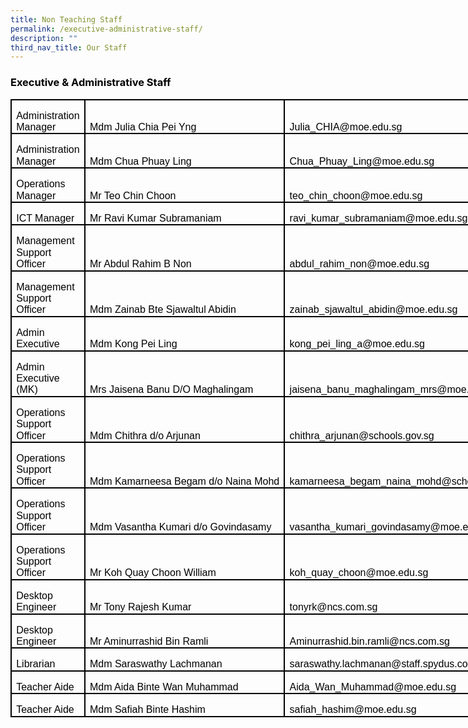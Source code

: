 ```yaml
---
title: Non Teaching Staff
permalink: /executive-administrative-staff/
description: ""
third_nav_title: Our Staff
---
```


<h3><span style="color: #000000;">Executive &amp; Administrative Staff</span></h3>
<table class="MsoNormalTable" style="width: 599.0pt; border-collapse: collapse; border: none; mso-border-alt: solid black 1.5pt; mso-border-themecolor: text1; mso-yfti-tbllook: 1184; mso-padding-alt: 0cm 5.4pt 0cm 5.4pt; mso-border-insideh: 1.5pt solid black; mso-border-insideh-themecolor: text1; mso-border-insidev: 1.5pt solid black; mso-border-insidev-themecolor: text1;" border="1" width="799" cellspacing="0" cellpadding="0">
<tbody>
<tr style="mso-yfti-irow: 0; mso-yfti-firstrow: yes; height: 20.1pt;">
<td style="width: 149.0pt; border: solid black 1.5pt; mso-border-themecolor: text1; padding: 0cm 5.4pt 0cm 5.4pt; height: 20.1pt;" valign="bottom" width="199">
<p class="MsoNormal" style="margin-bottom: 0cm; line-height: 115%;"><span lang="EN-SG" style="font-size: 12pt; line-height: 115%; font-family: Arial, sans-serif; color: #000000;">Administration Manager</span></p>
</td>
<td style="width: 205.0pt; border: solid black 1.5pt; mso-border-themecolor: text1; border-left: none; mso-border-left-alt: solid black 1.5pt; mso-border-left-themecolor: text1; padding: 0cm 5.4pt 0cm 5.4pt; height: 20.1pt;" valign="bottom" nowrap="nowrap" width="273">
<p class="MsoNormal" style="margin-bottom: 0cm; line-height: 115%;"><span lang="EN-SG" style="font-size: 12pt; line-height: 115%; font-family: Arial, sans-serif; color: #000000;">Mdm Julia Chia Pei Yng</span></p>
</td>
<td style="width: 245.0pt; border: solid black 1.5pt; mso-border-themecolor: text1; border-left: none; mso-border-left-alt: solid black 1.5pt; mso-border-left-themecolor: text1; padding: 0cm 5.4pt 0cm 5.4pt; height: 20.1pt;" valign="bottom" width="327">
<p class="MsoNormal" style="margin-bottom: 0cm; line-height: 115%;"><span lang="EN-SG" style="font-size: 12pt; line-height: 115%; font-family: Arial, sans-serif; color: #000000;">Julia_CHIA@moe.edu.sg</span></p>
</td>
</tr>
<tr style="mso-yfti-irow: 1; height: 20.1pt;">
<td style="width: 149.0pt; border: solid black 1.5pt; mso-border-themecolor: text1; border-top: none; mso-border-top-alt: solid black 1.5pt; mso-border-top-themecolor: text1; padding: 0cm 5.4pt 0cm 5.4pt; height: 20.1pt;" valign="bottom" width="199">
<p class="MsoNormal" style="margin-bottom: 0cm; line-height: 115%;"><span lang="EN-SG" style="font-size: 12pt; line-height: 115%; font-family: Arial, sans-serif; color: #000000;">Administration Manager</span></p>
</td>
<td style="width: 205.0pt; border-top: none; border-left: none; border-bottom: solid black 1.5pt; mso-border-bottom-themecolor: text1; border-right: solid black 1.5pt; mso-border-right-themecolor: text1; mso-border-top-alt: solid black 1.5pt; mso-border-top-themecolor: text1; mso-border-left-alt: solid black 1.5pt; mso-border-left-themecolor: text1; padding: 0cm 5.4pt 0cm 5.4pt; height: 20.1pt;" valign="bottom" width="273">
<p class="MsoNormal" style="margin-bottom: 0cm; line-height: 115%;"><span lang="EN-SG" style="font-size: 12pt; line-height: 115%; font-family: Arial, sans-serif; color: #000000;">Mdm Chua Phuay Ling</span></p>
</td>
<td style="width: 245.0pt; border-top: none; border-left: none; border-bottom: solid black 1.5pt; mso-border-bottom-themecolor: text1; border-right: solid black 1.5pt; mso-border-right-themecolor: text1; mso-border-top-alt: solid black 1.5pt; mso-border-top-themecolor: text1; mso-border-left-alt: solid black 1.5pt; mso-border-left-themecolor: text1; padding: 0cm 5.4pt 0cm 5.4pt; height: 20.1pt;" valign="bottom" width="327">
<p class="MsoNormal" style="margin-bottom: 0cm; line-height: 115%;"><span lang="EN-SG" style="font-size: 12pt; line-height: 115%; font-family: Arial, sans-serif; color: #000000;">Chua_Phuay_Ling@moe.edu.sg</span></p>
</td>
</tr>
<tr style="mso-yfti-irow: 2; height: 20.1pt;">
<td style="width: 149.0pt; border: solid black 1.5pt; mso-border-themecolor: text1; border-top: none; mso-border-top-alt: solid black 1.5pt; mso-border-top-themecolor: text1; padding: 0cm 5.4pt 0cm 5.4pt; height: 20.1pt;" valign="bottom" width="199">
<p class="MsoNormal" style="margin-bottom: 0cm; line-height: 115%;"><span lang="EN-SG" style="font-size: 12pt; line-height: 115%; font-family: Arial, sans-serif; color: #000000;">Operations Manager</span></p>
</td>
<td style="width: 205.0pt; border-top: none; border-left: none; border-bottom: solid black 1.5pt; mso-border-bottom-themecolor: text1; border-right: solid black 1.5pt; mso-border-right-themecolor: text1; mso-border-top-alt: solid black 1.5pt; mso-border-top-themecolor: text1; mso-border-left-alt: solid black 1.5pt; mso-border-left-themecolor: text1; padding: 0cm 5.4pt 0cm 5.4pt; height: 20.1pt;" valign="bottom" width="273">
<p class="MsoNormal" style="margin-bottom: 0cm; line-height: 115%;"><span lang="EN-SG" style="font-size: 12pt; line-height: 115%; font-family: Arial, sans-serif; color: #000000;">Mr Teo Chin Choon</span></p>
</td>
<td style="width: 245.0pt; border-top: none; border-left: none; border-bottom: solid black 1.5pt; mso-border-bottom-themecolor: text1; border-right: solid black 1.5pt; mso-border-right-themecolor: text1; mso-border-top-alt: solid black 1.5pt; mso-border-top-themecolor: text1; mso-border-left-alt: solid black 1.5pt; mso-border-left-themecolor: text1; padding: 0cm 5.4pt 0cm 5.4pt; height: 20.1pt;" valign="bottom" width="327">
<p class="MsoNormal" style="margin-bottom: 0cm; line-height: 115%;"><span lang="EN-SG" style="font-size: 12pt; line-height: 115%; font-family: Arial, sans-serif; color: #000000;">teo_chin_choon@moe.edu.sg</span></p>
</td>
</tr>
<tr style="mso-yfti-irow: 3; height: 20.1pt;">
<td style="width: 149.0pt; border: solid black 1.5pt; mso-border-themecolor: text1; border-top: none; mso-border-top-alt: solid black 1.5pt; mso-border-top-themecolor: text1; padding: 0cm 5.4pt 0cm 5.4pt; height: 20.1pt;" valign="bottom" width="199">
<p class="MsoNormal" style="margin-bottom: 0cm; line-height: 115%;"><span style="font-size: 12pt; line-height: 115%; font-family: Arial, sans-serif; color: #000000;">ICT Manager</span></p>
</td>
<td style="width: 205.0pt; border-top: none; border-left: none; border-bottom: solid black 1.5pt; mso-border-bottom-themecolor: text1; border-right: solid black 1.5pt; mso-border-right-themecolor: text1; mso-border-top-alt: solid black 1.5pt; mso-border-top-themecolor: text1; mso-border-left-alt: solid black 1.5pt; mso-border-left-themecolor: text1; padding: 0cm 5.4pt 0cm 5.4pt; height: 20.1pt;" valign="bottom" width="273">
<p class="MsoNormal" style="margin-bottom: 0cm; line-height: 115%;"><span lang="EN-SG" style="font-size: 12pt; line-height: 115%; font-family: Arial, sans-serif; color: #000000;">Mr Ravi Kumar Subramaniam</span></p>
</td>
<td style="width: 245.0pt; border-top: none; border-left: none; border-bottom: solid black 1.5pt; mso-border-bottom-themecolor: text1; border-right: solid black 1.5pt; mso-border-right-themecolor: text1; mso-border-top-alt: solid black 1.5pt; mso-border-top-themecolor: text1; mso-border-left-alt: solid black 1.5pt; mso-border-left-themecolor: text1; padding: 0cm 5.4pt 0cm 5.4pt; height: 20.1pt;" valign="bottom" width="327">
<p class="MsoNormal" style="margin-bottom: 0cm; line-height: 115%;"><span style="font-size: 12pt; line-height: 115%; font-family: Arial, sans-serif; color: #000000;">ravi_kumar_subramaniam@moe.edu.sg</span></p>
</td>
</tr>
<tr style="mso-yfti-irow: 4; height: 20.1pt;">
<td style="width: 149.0pt; border: solid black 1.5pt; mso-border-themecolor: text1; border-top: none; mso-border-top-alt: solid black 1.5pt; mso-border-top-themecolor: text1; padding: 0cm 5.4pt 0cm 5.4pt; height: 20.1pt;" valign="bottom" width="199">
<p class="MsoNormal" style="margin-bottom: 0cm; line-height: 115%;"><span lang="EN-SG" style="font-size: 12pt; line-height: 115%; font-family: Arial, sans-serif; color: #000000;">Management Support Officer</span></p>
</td>
<td style="width: 205.0pt; border-top: none; border-left: none; border-bottom: solid black 1.5pt; mso-border-bottom-themecolor: text1; border-right: solid black 1.5pt; mso-border-right-themecolor: text1; mso-border-top-alt: solid black 1.5pt; mso-border-top-themecolor: text1; mso-border-left-alt: solid black 1.5pt; mso-border-left-themecolor: text1; padding: 0cm 5.4pt 0cm 5.4pt; height: 20.1pt;" valign="bottom" width="273">
<p class="MsoNormal" style="margin-bottom: 0cm; line-height: 115%;"><span lang="EN-SG" style="font-size: 12pt; line-height: 115%; font-family: Arial, sans-serif; color: #000000;">Mr Abdul Rahim B Non</span></p>
</td>
<td style="width: 245.0pt; border-top: none; border-left: none; border-bottom: solid black 1.5pt; mso-border-bottom-themecolor: text1; border-right: solid black 1.5pt; mso-border-right-themecolor: text1; mso-border-top-alt: solid black 1.5pt; mso-border-top-themecolor: text1; mso-border-left-alt: solid black 1.5pt; mso-border-left-themecolor: text1; padding: 0cm 5.4pt 0cm 5.4pt; height: 20.1pt;" valign="bottom" width="327">
<p class="MsoNormal" style="margin-bottom: 0cm; line-height: 115%;"><span lang="EN-SG" style="font-size: 12pt; line-height: 115%; font-family: Arial, sans-serif; color: #000000;">abdul_rahim_non@moe.edu.sg</span></p>
</td>
</tr>
<tr style="mso-yfti-irow: 5; height: 20.1pt;">
<td style="width: 149.0pt; border: solid black 1.5pt; mso-border-themecolor: text1; border-top: none; mso-border-top-alt: solid black 1.5pt; mso-border-top-themecolor: text1; padding: 0cm 5.4pt 0cm 5.4pt; height: 20.1pt;" valign="bottom" width="199">
<p class="MsoNormal" style="margin-bottom: 0cm; line-height: 115%;"><span lang="EN-SG" style="font-size: 12pt; line-height: 115%; font-family: Arial, sans-serif; color: #000000;">Management Support Officer</span></p>
</td>
<td style="width: 205.0pt; border-top: none; border-left: none; border-bottom: solid black 1.5pt; mso-border-bottom-themecolor: text1; border-right: solid black 1.5pt; mso-border-right-themecolor: text1; mso-border-top-alt: solid black 1.5pt; mso-border-top-themecolor: text1; mso-border-left-alt: solid black 1.5pt; mso-border-left-themecolor: text1; padding: 0cm 5.4pt 0cm 5.4pt; height: 20.1pt;" valign="bottom" width="273">
<p class="MsoNormal" style="margin-bottom: 0cm; line-height: 115%;"><span lang="EN-SG" style="font-size: 12pt; line-height: 115%; font-family: Arial, sans-serif; color: #000000;">Mdm Zainab Bte Sjawaltul Abidin</span></p>
</td>
<td style="width: 245.0pt; border-top: none; border-left: none; border-bottom: solid black 1.5pt; mso-border-bottom-themecolor: text1; border-right: solid black 1.5pt; mso-border-right-themecolor: text1; mso-border-top-alt: solid black 1.5pt; mso-border-top-themecolor: text1; mso-border-left-alt: solid black 1.5pt; mso-border-left-themecolor: text1; padding: 0cm 5.4pt 0cm 5.4pt; height: 20.1pt;" valign="bottom" width="327">
<p class="MsoNormal" style="margin-bottom: 0cm; line-height: 115%;"><span lang="EN-SG" style="font-size: 12pt; line-height: 115%; font-family: Arial, sans-serif; color: #000000;">zainab_sjawaltul_abidin@moe.edu.sg</span></p>
</td>
</tr>
<tr style="mso-yfti-irow: 6; height: 20.1pt;">
<td style="width: 149.0pt; border: solid black 1.5pt; mso-border-themecolor: text1; border-top: none; mso-border-top-alt: solid black 1.5pt; mso-border-top-themecolor: text1; padding: 0cm 5.4pt 0cm 5.4pt; height: 20.1pt;" valign="bottom" width="199">
<p class="MsoNormal" style="margin-bottom: 0cm; line-height: 115%;"><span lang="EN-SG" style="font-size: 12pt; line-height: 115%; font-family: Arial, sans-serif; color: #000000;">Admin Executive</span></p>
</td>
<td style="width: 205.0pt; border-top: none; border-left: none; border-bottom: solid black 1.5pt; mso-border-bottom-themecolor: text1; border-right: solid black 1.5pt; mso-border-right-themecolor: text1; mso-border-top-alt: solid black 1.5pt; mso-border-top-themecolor: text1; mso-border-left-alt: solid black 1.5pt; mso-border-left-themecolor: text1; padding: 0cm 5.4pt 0cm 5.4pt; height: 20.1pt;" valign="bottom" width="273">
<p class="MsoNormal" style="margin-bottom: 0cm; line-height: 115%;"><span style="font-size: 12pt; line-height: 115%; font-family: Arial, sans-serif; color: #000000;">Mdm Kong Pei Ling</span></p>
</td>
<td style="width: 245.0pt; border-top: none; border-left: none; border-bottom: solid black 1.5pt; mso-border-bottom-themecolor: text1; border-right: solid black 1.5pt; mso-border-right-themecolor: text1; mso-border-top-alt: solid black 1.5pt; mso-border-top-themecolor: text1; mso-border-left-alt: solid black 1.5pt; mso-border-left-themecolor: text1; padding: 0cm 5.4pt 0cm 5.4pt; height: 20.1pt;" valign="bottom" width="327">
<p class="MsoNormal" style="margin-bottom: 0cm; line-height: 115%;"><span style="font-size: 12pt; line-height: 115%; font-family: Arial, sans-serif; color: #000000;">kong_pei_ling_a@moe.edu.sg</span></p>
</td>
</tr>
<tr style="mso-yfti-irow: 7; height: 20.1pt;">
<td style="width: 149.0pt; border: solid black 1.5pt; mso-border-themecolor: text1; border-top: none; mso-border-top-alt: solid black 1.5pt; mso-border-top-themecolor: text1; padding: 0cm 5.4pt 0cm 5.4pt; height: 20.1pt;" valign="bottom" width="199">
<p class="MsoNormal" style="margin-bottom: 0cm; line-height: 115%;"><span lang="EN-SG" style="font-size: 12pt; line-height: 115%; font-family: Arial, sans-serif; color: #000000;">Admin Executive (MK)</span></p>
</td>
<td style="width: 205.0pt; border-top: none; border-left: none; border-bottom: solid black 1.5pt; mso-border-bottom-themecolor: text1; border-right: solid black 1.5pt; mso-border-right-themecolor: text1; mso-border-top-alt: solid black 1.5pt; mso-border-top-themecolor: text1; mso-border-left-alt: solid black 1.5pt; mso-border-left-themecolor: text1; padding: 0cm 5.4pt 0cm 5.4pt; height: 20.1pt;" valign="bottom" width="273">
<p class="MsoNormal" style="margin-bottom: 0cm; line-height: 115%;"><span style="font-size: 12pt; line-height: 115%; font-family: Arial, sans-serif; color: #000000;">Mrs Jaisena Banu D/O Maghalingam</span></p>
</td>
<td style="width: 245.0pt; border-top: none; border-left: none; border-bottom: solid black 1.5pt; mso-border-bottom-themecolor: text1; border-right: solid black 1.5pt; mso-border-right-themecolor: text1; mso-border-top-alt: solid black 1.5pt; mso-border-top-themecolor: text1; mso-border-left-alt: solid black 1.5pt; mso-border-left-themecolor: text1; padding: 0cm 5.4pt 0cm 5.4pt; height: 20.1pt;" valign="bottom" width="327">
<p class="MsoNormal" style="margin-bottom: 0cm; line-height: 115%;"><span style="font-size: 12pt; line-height: 115%; font-family: Arial, sans-serif; color: #000000;">jaisena_banu_maghalingam_mrs@moe.edu.sg</span></p>
</td>
</tr>
<tr style="mso-yfti-irow: 8; height: 20.1pt;">
<td style="width: 149.0pt; border: solid black 1.5pt; mso-border-themecolor: text1; border-top: none; mso-border-top-alt: solid black 1.5pt; mso-border-top-themecolor: text1; padding: 0cm 5.4pt 0cm 5.4pt; height: 20.1pt;" valign="bottom" width="199">
<p class="MsoNormal" style="margin-bottom: 0cm; line-height: 115%;"><span lang="EN-SG" style="font-size: 12pt; line-height: 115%; font-family: Arial, sans-serif; color: #000000;">Operations Support Officer</span></p>
</td>
<td style="width: 205.0pt; border-top: none; border-left: none; border-bottom: solid black 1.5pt; mso-border-bottom-themecolor: text1; border-right: solid black 1.5pt; mso-border-right-themecolor: text1; mso-border-top-alt: solid black 1.5pt; mso-border-top-themecolor: text1; mso-border-left-alt: solid black 1.5pt; mso-border-left-themecolor: text1; padding: 0cm 5.4pt 0cm 5.4pt; height: 20.1pt;" valign="bottom" width="273">
<p class="MsoNormal" style="margin-bottom: 0cm; line-height: 115%;"><span lang="EN-SG" style="font-size: 12pt; line-height: 115%; font-family: Arial, sans-serif; color: #000000;">Mdm Chithra d/o Arjunan</span></p>
</td>
<td style="width: 245.0pt; border-top: none; border-left: none; border-bottom: solid black 1.5pt; mso-border-bottom-themecolor: text1; border-right: solid black 1.5pt; mso-border-right-themecolor: text1; mso-border-top-alt: solid black 1.5pt; mso-border-top-themecolor: text1; mso-border-left-alt: solid black 1.5pt; mso-border-left-themecolor: text1; padding: 0cm 5.4pt 0cm 5.4pt; height: 20.1pt;" valign="bottom" width="327">
<p class="MsoNormal" style="margin-bottom: 0cm; line-height: 115%;"><span style="font-size: 12pt; line-height: 115%; font-family: Arial, sans-serif; color: #000000;">chithra_arjunan@schools.gov.sg</span></p>
</td>
</tr>
<tr style="mso-yfti-irow: 9; height: 20.1pt;">
<td style="width: 149.0pt; border: solid black 1.5pt; mso-border-themecolor: text1; border-top: none; mso-border-top-alt: solid black 1.5pt; mso-border-top-themecolor: text1; padding: 0cm 5.4pt 0cm 5.4pt; height: 20.1pt;" valign="bottom" width="199">
<p class="MsoNormal" style="margin-bottom: 0cm; line-height: 115%;"><span style="font-size: 12pt; line-height: 115%; font-family: Arial, sans-serif; color: #000000;">Operations Support Officer</span></p>
</td>
<td style="width: 205.0pt; border-top: none; border-left: none; border-bottom: solid black 1.5pt; mso-border-bottom-themecolor: text1; border-right: solid black 1.5pt; mso-border-right-themecolor: text1; mso-border-top-alt: solid black 1.5pt; mso-border-top-themecolor: text1; mso-border-left-alt: solid black 1.5pt; mso-border-left-themecolor: text1; padding: 0cm 5.4pt 0cm 5.4pt; height: 20.1pt;" valign="bottom" nowrap="nowrap" width="273">
<p class="MsoNormal" style="margin-bottom: 0cm; line-height: 115%;"><span lang="EN-SG" style="font-size: 12pt; line-height: 115%; font-family: Arial, sans-serif; color: #000000;">Mdm Kamarneesa Begam d/o Naina Mohd</span></p>
</td>
<td style="width: 245.0pt; border-top: none; border-left: none; border-bottom: solid black 1.5pt; mso-border-bottom-themecolor: text1; border-right: solid black 1.5pt; mso-border-right-themecolor: text1; mso-border-top-alt: solid black 1.5pt; mso-border-top-themecolor: text1; mso-border-left-alt: solid black 1.5pt; mso-border-left-themecolor: text1; padding: 0cm 5.4pt 0cm 5.4pt; height: 20.1pt;" valign="bottom" width="327">
<p class="MsoNormal" style="margin-bottom: 0cm; line-height: 115%;"><span style="font-size: 12pt; line-height: 115%; font-family: Arial, sans-serif; color: #000000;">kamarneesa_begam_naina_mohd@schools.gov.sg</span></p>
</td>
</tr>
<tr style="mso-yfti-irow: 10; height: 20.1pt;">
<td style="width: 149.0pt; border: solid black 1.5pt; mso-border-themecolor: text1; border-top: none; mso-border-top-alt: solid black 1.5pt; mso-border-top-themecolor: text1; padding: 0cm 5.4pt 0cm 5.4pt; height: 20.1pt;" valign="bottom" width="199">
<p class="MsoNormal" style="margin-bottom: 0cm; line-height: 115%;"><span style="font-size: 12pt; line-height: 115%; font-family: Arial, sans-serif; color: #000000;">Operations Support Officer</span></p>
</td>
<td style="width: 205.0pt; border-top: none; border-left: none; border-bottom: solid black 1.5pt; mso-border-bottom-themecolor: text1; border-right: solid black 1.5pt; mso-border-right-themecolor: text1; mso-border-top-alt: solid black 1.5pt; mso-border-top-themecolor: text1; mso-border-left-alt: solid black 1.5pt; mso-border-left-themecolor: text1; padding: 0cm 5.4pt 0cm 5.4pt; height: 20.1pt;" valign="bottom" width="273">
<p class="MsoNormal" style="margin-bottom: 0cm; line-height: 115%;"><span lang="EN-SG" style="font-size: 12pt; line-height: 115%; font-family: Arial, sans-serif; color: #000000;">Mdm Vasantha Kumari d/o Govindasamy</span></p>
</td>
<td style="width: 245.0pt; border-top: none; border-left: none; border-bottom: solid black 1.5pt; mso-border-bottom-themecolor: text1; border-right: solid black 1.5pt; mso-border-right-themecolor: text1; mso-border-top-alt: solid black 1.5pt; mso-border-top-themecolor: text1; mso-border-left-alt: solid black 1.5pt; mso-border-left-themecolor: text1; padding: 0cm 5.4pt 0cm 5.4pt; height: 20.1pt;" valign="bottom" width="327">
<p class="MsoNormal" style="margin-bottom: 0cm; line-height: 115%;"><span lang="EN-SG" style="font-size: 12pt; line-height: 115%; font-family: Arial, sans-serif; color: #000000;">vasantha_kumari_govindasamy@moe.edu.sg</span></p>
</td>
</tr>
<tr style="mso-yfti-irow: 11; height: 20.1pt;">
<td style="width: 149.0pt; border: solid black 1.5pt; mso-border-themecolor: text1; border-top: none; mso-border-top-alt: solid black 1.5pt; mso-border-top-themecolor: text1; padding: 0cm 5.4pt 0cm 5.4pt; height: 20.1pt;" valign="bottom" width="199">
<p class="MsoNormal" style="margin-bottom: 0cm; line-height: 115%;"><span style="font-size: 12pt; line-height: 115%; font-family: Arial, sans-serif; color: #000000;">Operations Support Officer</span></p>
</td>
<td style="width: 205.0pt; border-top: none; border-left: none; border-bottom: solid black 1.5pt; mso-border-bottom-themecolor: text1; border-right: solid black 1.5pt; mso-border-right-themecolor: text1; mso-border-top-alt: solid black 1.5pt; mso-border-top-themecolor: text1; mso-border-left-alt: solid black 1.5pt; mso-border-left-themecolor: text1; padding: 0cm 5.4pt 0cm 5.4pt; height: 20.1pt;" valign="bottom" width="273">
<p class="MsoNormal" style="margin-bottom: 0cm; line-height: 115%;"><span lang="EN-SG" style="font-size: 12pt; line-height: 115%; font-family: Arial, sans-serif; color: #000000;">Mr Koh Quay Choon William</span></p>
</td>
<td style="width: 245.0pt; border-top: none; border-left: none; border-bottom: solid black 1.5pt; mso-border-bottom-themecolor: text1; border-right: solid black 1.5pt; mso-border-right-themecolor: text1; mso-border-top-alt: solid black 1.5pt; mso-border-top-themecolor: text1; mso-border-left-alt: solid black 1.5pt; mso-border-left-themecolor: text1; padding: 0cm 5.4pt 0cm 5.4pt; height: 20.1pt;" valign="bottom" width="327">
<p class="MsoNormal" style="margin-bottom: 0cm; line-height: 115%;"><span lang="EN-SG" style="font-size: 12pt; line-height: 115%; font-family: Arial, sans-serif; color: #000000;">koh_quay_choon@moe.edu.sg</span></p>
</td>
</tr>
<tr style="mso-yfti-irow: 12; height: 20.1pt;">
<td style="width: 149.0pt; border: solid black 1.5pt; mso-border-themecolor: text1; border-top: none; mso-border-top-alt: solid black 1.5pt; mso-border-top-themecolor: text1; padding: 0cm 5.4pt 0cm 5.4pt; height: 20.1pt;" valign="bottom" width="199">
<p class="MsoNormal" style="margin-bottom: 0cm; line-height: 115%;"><span lang="EN-SG" style="font-size: 12pt; line-height: 115%; font-family: Arial, sans-serif; color: #000000;">Desktop Engineer</span></p>
</td>
<td style="width: 205.0pt; border-top: none; border-left: none; border-bottom: solid black 1.5pt; mso-border-bottom-themecolor: text1; border-right: solid black 1.5pt; mso-border-right-themecolor: text1; mso-border-top-alt: solid black 1.5pt; mso-border-top-themecolor: text1; mso-border-left-alt: solid black 1.5pt; mso-border-left-themecolor: text1; padding: 0cm 5.4pt 0cm 5.4pt; height: 20.1pt;" valign="bottom" width="273">
<p class="MsoNormal" style="margin-bottom: 0cm; line-height: 115%;"><span lang="EN-SG" style="font-size: 12pt; line-height: 115%; font-family: Arial, sans-serif; color: #000000;">Mr Tony Rajesh Kumar</span></p>
</td>
<td style="width: 245.0pt; border-top: none; border-left: none; border-bottom: solid black 1.5pt; mso-border-bottom-themecolor: text1; border-right: solid black 1.5pt; mso-border-right-themecolor: text1; mso-border-top-alt: solid black 1.5pt; mso-border-top-themecolor: text1; mso-border-left-alt: solid black 1.5pt; mso-border-left-themecolor: text1; padding: 0cm 5.4pt 0cm 5.4pt; height: 20.1pt;" valign="bottom" width="327">
<p class="MsoNormal" style="margin-bottom: 0cm; line-height: 115%;"><span lang="EN-SG" style="font-size: 12pt; line-height: 115%; font-family: Arial, sans-serif; color: #000000;">tonyrk@ncs.com.sg</span></p>
</td>
</tr>
<tr style="mso-yfti-irow: 13; height: 20.1pt;">
<td style="width: 149.0pt; border: solid black 1.5pt; mso-border-themecolor: text1; border-top: none; mso-border-top-alt: solid black 1.5pt; mso-border-top-themecolor: text1; padding: 0cm 5.4pt 0cm 5.4pt; height: 20.1pt;" valign="bottom" width="199">
<p class="MsoNormal" style="margin-bottom: 0cm; line-height: 115%;"><span lang="EN-SG" style="font-size: 12pt; line-height: 115%; font-family: Arial, sans-serif; color: #000000;">Desktop Engineer</span></p>
</td>
<td style="width: 205.0pt; border-top: none; border-left: none; border-bottom: solid black 1.5pt; mso-border-bottom-themecolor: text1; border-right: solid black 1.5pt; mso-border-right-themecolor: text1; mso-border-top-alt: solid black 1.5pt; mso-border-top-themecolor: text1; mso-border-left-alt: solid black 1.5pt; mso-border-left-themecolor: text1; padding: 0cm 5.4pt 0cm 5.4pt; height: 20.1pt;" valign="bottom" width="273">
<p class="MsoNormal" style="margin-bottom: 0cm; line-height: 115%;"><span style="font-size: 12pt; line-height: 115%; font-family: Arial, sans-serif; color: #000000;">Mr Aminurrashid Bin Ramli</span></p>
</td>
<td style="width: 245.0pt; border-top: none; border-left: none; border-bottom: solid black 1.5pt; mso-border-bottom-themecolor: text1; border-right: solid black 1.5pt; mso-border-right-themecolor: text1; mso-border-top-alt: solid black 1.5pt; mso-border-top-themecolor: text1; mso-border-left-alt: solid black 1.5pt; mso-border-left-themecolor: text1; padding: 0cm 5.4pt 0cm 5.4pt; height: 20.1pt;" valign="bottom" width="327">
<p class="MsoNormal" style="margin-bottom: 0cm; line-height: 115%;"><span style="font-size: 12pt; line-height: 115%; font-family: Arial, sans-serif; color: #000000;">Aminurrashid.bin.ramli@ncs.com.sg</span></p>
</td>
</tr>
<tr style="mso-yfti-irow: 14; height: 20.1pt;">
<td style="width: 149.0pt; border: solid black 1.5pt; mso-border-themecolor: text1; border-top: none; mso-border-top-alt: solid black 1.5pt; mso-border-top-themecolor: text1; padding: 0cm 5.4pt 0cm 5.4pt; height: 20.1pt;" valign="bottom" width="199">
<p class="MsoNormal" style="margin-bottom: 0cm; line-height: 115%;"><span lang="EN-SG" style="font-size: 12pt; line-height: 115%; font-family: Arial, sans-serif; color: #000000;">Librarian</span></p>
</td>
<td style="width: 205.0pt; border-top: none; border-left: none; border-bottom: solid black 1.5pt; mso-border-bottom-themecolor: text1; border-right: solid black 1.5pt; mso-border-right-themecolor: text1; mso-border-top-alt: solid black 1.5pt; mso-border-top-themecolor: text1; mso-border-left-alt: solid black 1.5pt; mso-border-left-themecolor: text1; padding: 0cm 5.4pt 0cm 5.4pt; height: 20.1pt;" valign="bottom" width="273">
<p class="MsoNormal" style="margin-bottom: 0cm; line-height: 115%;"><span lang="EN-SG" style="font-size: 12pt; line-height: 115%; font-family: Arial, sans-serif; color: #000000;">Mdm Saraswathy Lachmanan</span></p>
</td>
<td style="width: 245.0pt; border-top: none; border-left: none; border-bottom: solid black 1.5pt; mso-border-bottom-themecolor: text1; border-right: solid black 1.5pt; mso-border-right-themecolor: text1; mso-border-top-alt: solid black 1.5pt; mso-border-top-themecolor: text1; mso-border-left-alt: solid black 1.5pt; mso-border-left-themecolor: text1; padding: 0cm 5.4pt 0cm 5.4pt; height: 20.1pt;" valign="bottom" width="327">
<p class="MsoNormal" style="margin-bottom: 0cm; line-height: 115%;"><span lang="EN-SG" style="font-size: 12pt; line-height: 115%; font-family: Arial, sans-serif; color: #000000;">saraswathy.lachmanan@staff.spydus.com.sg</span></p>
</td>
</tr>
<tr style="mso-yfti-irow: 15; height: 20.1pt;">
<td style="width: 149.0pt; border: solid black 1.5pt; mso-border-themecolor: text1; border-top: none; mso-border-top-alt: solid black 1.5pt; mso-border-top-themecolor: text1; padding: 0cm 5.4pt 0cm 5.4pt; height: 20.1pt;" valign="bottom" width="199">
<p class="MsoNormal" style="margin-bottom: 0cm; line-height: 115%;"><span lang="EN-SG" style="font-size: 12pt; line-height: 115%; font-family: Arial, sans-serif; color: #000000;">Teacher Aide</span></p>
</td>
<td style="width: 205.0pt; border-top: none; border-left: none; border-bottom: solid black 1.5pt; mso-border-bottom-themecolor: text1; border-right: solid black 1.5pt; mso-border-right-themecolor: text1; mso-border-top-alt: solid black 1.5pt; mso-border-top-themecolor: text1; mso-border-left-alt: solid black 1.5pt; mso-border-left-themecolor: text1; padding: 0cm 5.4pt 0cm 5.4pt; height: 20.1pt;" valign="bottom" width="273">
<p class="MsoNormal" style="margin-bottom: 0cm; line-height: 115%;"><span lang="EN-SG" style="font-size: 12pt; line-height: 115%; font-family: Arial, sans-serif; color: #000000;">Mdm Aida Binte Wan Muhammad</span></p>
</td>
<td style="width: 245.0pt; border-top: none; border-left: none; border-bottom: solid black 1.5pt; mso-border-bottom-themecolor: text1; border-right: solid black 1.5pt; mso-border-right-themecolor: text1; mso-border-top-alt: solid black 1.5pt; mso-border-top-themecolor: text1; mso-border-left-alt: solid black 1.5pt; mso-border-left-themecolor: text1; padding: 0cm 5.4pt 0cm 5.4pt; height: 20.1pt;" valign="bottom" width="327">
<p class="MsoNormal" style="margin-bottom: 0cm; line-height: 115%;"><span lang="EN-SG" style="font-size: 12pt; line-height: 115%; font-family: Arial, sans-serif; color: #000000;">Aida_Wan_Muhammad@moe.edu.sg</span></p>
</td>
</tr>
<tr style="mso-yfti-irow: 16; mso-yfti-lastrow: yes; height: 20.1pt;">
<td style="width: 149.0pt; border: solid black 1.5pt; mso-border-themecolor: text1; border-top: none; mso-border-top-alt: solid black 1.5pt; mso-border-top-themecolor: text1; padding: 0cm 5.4pt 0cm 5.4pt; height: 20.1pt;" valign="bottom" width="199">
<p class="MsoNormal" style="margin-bottom: 0cm; line-height: 115%;"><span lang="EN-SG" style="font-size: 12pt; line-height: 115%; font-family: Arial, sans-serif; color: #000000;">Teacher Aide</span></p>
</td>
<td style="width: 205.0pt; border-top: none; border-left: none; border-bottom: solid black 1.5pt; mso-border-bottom-themecolor: text1; border-right: solid black 1.5pt; mso-border-right-themecolor: text1; mso-border-top-alt: solid black 1.5pt; mso-border-top-themecolor: text1; mso-border-left-alt: solid black 1.5pt; mso-border-left-themecolor: text1; padding: 0cm 5.4pt 0cm 5.4pt; height: 20.1pt;" valign="bottom" width="273">
<p class="MsoNormal" style="margin-bottom: 0cm; line-height: 115%;"><span lang="EN-SG" style="font-size: 12pt; line-height: 115%; font-family: Arial, sans-serif; color: #000000;">Mdm Safiah Binte Hashim</span></p>
</td>
<td style="width: 245.0pt; border-top: none; border-left: none; border-bottom: solid black 1.5pt; mso-border-bottom-themecolor: text1; border-right: solid black 1.5pt; mso-border-right-themecolor: text1; mso-border-top-alt: solid black 1.5pt; mso-border-top-themecolor: text1; mso-border-left-alt: solid black 1.5pt; mso-border-left-themecolor: text1; padding: 0cm 5.4pt 0cm 5.4pt; height: 20.1pt;" valign="bottom" width="327">
<p class="MsoNormal" style="margin-bottom: 0cm; line-height: 115%;"><span lang="EN-SG" style="font-size: 12pt; line-height: 115%; font-family: Arial, sans-serif; color: #000000;">safiah_hashim@moe.edu.sg</span></p>
</td>
</tr>
</tbody>
</table>